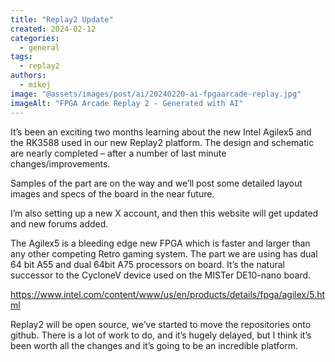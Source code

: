 ```yaml
---
title: "Replay2 Update"
created: 2024-02-12
categories: 
  - general
tags: 
  - replay2
authors: 
  - mikej
image: "@assets/images/post/ai/20240220-ai-fpgaarcade-replay.jpg"
imageAlt: "FPGA Arcade Replay 2 - Generated with AI"
---
```

It’s been an exciting two months learning about the new Intel Agilex5 and the RK3588 used in our new Replay2 platform. The design and schematic are nearly completed – after a number of last minute changes/improvements.

Samples of the part are on the way and we’ll post some detailed layout images and specs of the board in the near future.

I’m also setting up a new X account, and then this website will get updated and new forums added.

The Agilex5 is a bleeding edge new FPGA which is faster and larger than any other competing Retro gaming system. The part we are using has dual 64 bit A55 and dual 64bit A75 processors on board. It’s the natural successor to the CycloneV device used on the MISTer DE10-nano board.

https://www.intel.com/content/www/us/en/products/details/fpga/agilex/5.html

Replay2 will be open source, we’ve started to move the repositories onto github. There is a lot of work to do, and it’s hugely delayed, but I think it’s been worth all the changes and it’s going to be an incredible platform.